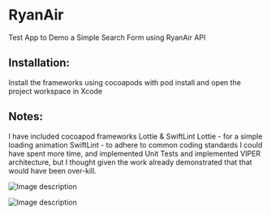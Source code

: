 # RyanAir
Test App to Demo a Simple Search Form using RyanAir API

## Installation:
Install the frameworks using cocoapods with pod install and open the project workspace in Xcode

## Notes:
I have included cocoapod frameworks Lottie & SwiftLint Lottie - for a simple loading animation SwiftLint - to adhere to common coding standards
I could have spent more time, and implemented Unit Tests and implemented VIPER architecture, but I thought given the work already demonstrated that that would have been over-kill.


![Image description](https://cathalfarrell.com/repo-images/ryanair1.png)

![Image description](https://cathalfarrell.com/repo-images/ryanair2.png)
